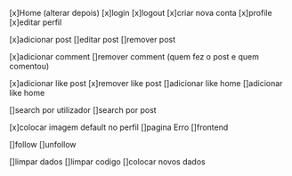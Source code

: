 [x]Home (alterar depois)
[x]login
[x]logout
[x]criar nova conta
[x]profile
[x]editar perfil

[x]adicionar post 
[]editar post 
[]remover post

[x]adicionar comment
[]remover comment (quem fez o post e quem comentou)

[x]adicionar like post
[x]remover like post
[]adicionar like home
[]adicionar like home

[]search por utilizador
[]search por post

[x]colocar imagem default no perfil
[]pagina Erro
[]frontend


[]follow 
[]unfollow

[]limpar dados
[]limpar codigo
[]colocar novos dados 
